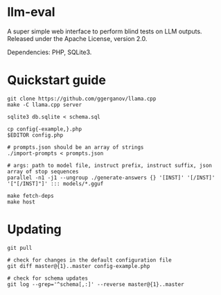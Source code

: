 # llm-eval

A super simple web interface to perform blind tests on LLM outputs. Released
under the Apache License, version 2.0.

Dependencies: PHP, SQLite3.

# Quickstart guide

```
git clone https://github.com/ggerganov/llama.cpp
make -C llama.cpp server

sqlite3 db.sqlite < schema.sql

cp config{-example,}.php
$EDITOR config.php

# prompts.json should be an array of strings
./import-prompts < prompts.json

# args: path to model file, instruct prefix, instruct suffix, json array of stop sequences
parallel -n1 -j1 --ungroup ./generate-answers {} '[INST]' '[/INST]' '["[/INST]"]' ::: models/*.gguf

make fetch-deps
make host
```

# Updating

```
git pull

# check for changes in the default configuration file
git diff master@{1}..master config-example.php

# check for schema updates
git log --grep='^schema[,:]' --reverse master@{1}..master
```
